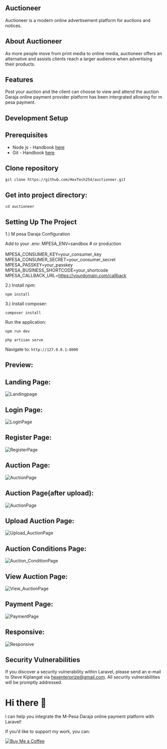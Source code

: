 ## Auctioneer

Auctioneer is a modern online advertisement platform for auctions and notices. 

## About Auctioneer

As more people move from print media to online media, auctioneer offers an alternative and assists clients reach a larger audience when advertising their products.

## Features

Post your auction and the client can choose to view and attend the auction
Daraja online payment provider platform has been intergrated allowing for m pesa payment.

## Development Setup

## Prerequisites

- Node js - Handbook [here](https://nodejs.org/en/)
- Git - Handbook [here](https://git-scm.com/)

## Clone repository

```
git clone https://github.com/HexTech254/auctioneer.git
```

## Get into project directory:

```
cd auctioneer
```

## Setting Up The Project

1.) M pesa Daraja Configuration

Add to your .env:
MPESA_ENV=sandbox # or production</br>  
MPESA_CONSUMER_KEY=your_consumer_key</br>
MPESA_CONSUMER_SECRET=your_consumer_secret</br>
MPESA_PASSKEY=your_passkey</br>
MPESA_BUSINESS_SHORTCODE=your_shortcode</br>
MPESA_CALLBACK_URL=https://yourdomain.com/callback</br>

2.) Install npm:

```
npm install 
```

3.) Install composer:

```
composer install 
```

Run the application:

```
npm run dev
```
```
php artisan serve 
```
Navigate to: `http://127.0.0.1:8000`

## Preview:
## Landing Page:
![Landingpage](https://github.com/HexTech254/auctioneer/blob/main/storage/images/landing%20page.png)
## Login Page:
![LoginPage](https://github.com/HexTech254/auctioneer/blob/main/storage/images/login_page.png)
## Register Page:
![RegisterPage](https://github.com/HexTech254/auctioneer/blob/main/storage/images/registration_page.png)
## Auction Page:
![AuctionPage](https://github.com/HexTech254/auctioneer/blob/main/storage/images/auction_page.png)
## Auction Page(after upload):
![AuctionPage](https://github.com/HexTech254/auctioneer/blob/main/storage/images/auction_page1.png)
## Upload Auction Page:
![Upload_AuctionPage](https://github.com/HexTech254/auctioneer/blob/main/storage/images/upload_auction_page.png)
## Auction Conditions Page:
![Auction_ConditionPage](https://github.com/HexTech254/auctioneer/blob/main/storage/images/auction_conditions.png)
## View Auction Page:
![View_AuctionPage](https://github.com/HexTech254/auctioneer/blob/main/storage/images/view_auction.png)
## Payment Page:
![PaymentPage](https://github.com/HexTech254/auctioneer/blob/main/storage/images/payment_form.png)
## Responsive:
![Responsive](https://github.com/HexTech254/auctioneer/blob/main/storage/images/responsive.png)

## Security Vulnerabilities

If you discover a security vulnerability within Laravel, please send an e-mail to Steve Kiplangat via hexenterprize@gmail.com. All security vulnerabilities will be promptly addressed.

# Hi there 👋

I can help you integrate the M-Pesa Daraja online payment platform with Laravel!

If you’d like to support my work, you can:

[![Buy Me a Coffee](https://img.shields.io/badge/Buy%20Me%20a%20Coffee-orange?style=for-the-badge&logo=buy-me-a-coffee&logoColor=white)](https://coff.ee/hextech254)
